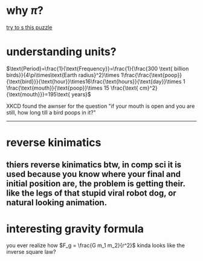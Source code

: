 # why $\pi$?

[try to s this puzzle](https://www.youtube.com/watch?v=HEfHFsfGXjs)




# understanding units?

$\text{Period}=\frac{1}{\text{Frequency}}=\frac{1}{\frac{300
\text{ billion birds}}{4\pi\times\text{Earth radius}^2}\times
1\frac{\frac{\text{poop}}{\text{bird}}}{\text{hour}}\times16\frac{\text{hours}}{\text{day}}\times
1 \frac{\text{mouth}}{\text{poop}}\times 15 \frac{\text{
cm}^2}{\text{mouth}}}=195\text{ years}$

 XKCD found the awnser for the question "if your mouth is open and you are still, how long till a bird poops in it?"

---
# reverse kinimatics
thiers reverse kinimatics btw, in comp sci it is used because you know where your final and initial position are, the problem is getting their. like the legs of that stupid viral robot dog, or natural looking animation.
---

# interesting gravity formula

you ever realize how $F_g =  \frac{G m_1 m_2}{r^2}$ kinda looks like the inverse square law? 